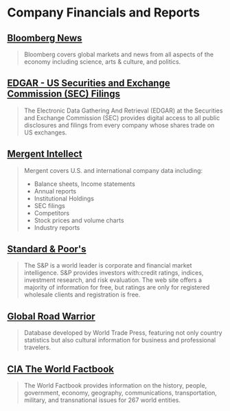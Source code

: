 # Company Financials and Reports

## [Bloomberg News](http:/www.bloomberg.com/)

> Bloomberg covers global markets and news from all aspects of the economy including science, arts & culture, and politics.

## [EDGAR - US Securities and Exchange Commission \(SEC\) Filings](https://www.sec.gov/edgar/searchedgar/companysearch.html)

> The Electronic Data Gathering And Retrieval \(EDGAR\) at the Securities and Exchange Commission \(SEC\) provides digital access to all public disclosures and filings from every company whose shares trade on US exchanges.

## [Mergent Intellect](http://summit.csuci.edu/login?url=http://www.mergentintellect.com/)

> Mergent covers U.S. and international company data including:
>
> * Balance sheets, Income statements
> * Annual reports
> * Institutional Holdings
> * SEC filings
> * Competitors
> * Stock prices and volume charts
> * Industry reports

## [Standard & Poor's](http:/www.standardandpoors.com/en_US/web/guest/home)

> The S&P is a world leader is corporate and financial market intelligence. S&P provides investors with:credit ratings, indices, investment research, and risk evaluation. The web site offers a majority of information for free, but ratings are only for registered wholesale clients and registration is free.

## [Global Road Warrior](http:/summit.csuci.edu:2048/login?url=http://www.globalroadwarrior.com/directclient_index2.asp?c=csuci)

> Database developed by World Trade Press, featuring not only country statistics but also cultural information for business and professional travelers.

## [CIA The World Factbook](https:/www.cia.gov/library/publications/the-world-factbook/)

> The World Factbook provides information on the history, people, government, economy, geography, communications, transportation, military, and transnational issues for 267 world entities.



